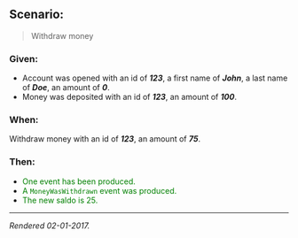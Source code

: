 ## Scenario:

> Withdraw money

### Given:

- Account was opened with an id of __*123*__, a first name of __*John*__, a last name of __*Doe*__, an amount of __*0*__.
- Money was deposited with an id of __*123*__, an amount of __*100*__.

### When:

Withdraw money with an id of __*123*__, an amount of __*75*__.

### Then:

- <font style='color: green !important;'>One event has been produced.</font>
- <font style='color: green !important;'>A `MoneyWasWithdrawn` event was produced.</font>
- <font style='color: green !important;'>The new saldo is 25.</font>

---
*Rendered 02-01-2017.*
